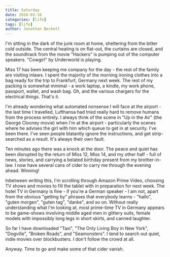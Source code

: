 ```yaml
---
title: Saturday
date: 2018-03-16
categories: [life]
tags: [life]
author: Jonathan Beckett
---
```


I'm sitting in the dark of the junk room at home, sheltering from the bitter cold outside. The central heating is on flat-out, the curtains are closed, and the soundtrack from the movie "Hackers" is pumping out of the computer speakers. "Cowgirl" by Underworld is playing.

Miss 17 has been keeping me company for the day - the rest of the family are visiting inlaws. I spent the majority of the morning ironing clothes into a bag ready for the trip to Frankfurt, Germany next week. The rest of my packing is somewhat minimal - a work laptop, a kindle, my work phone, passport, wallet, and wash bag. Oh, and the various chargers for the electrical things. That's it.

I'm already wondering what automated nonsense I will face at the airport - the last time I travelled, Lufthansa had tried really hard to remove humans from the process entirely. I always think of the scene in "Up in the Air" (the George Clooney movie) when I'm at the airport - particularly the scenes where he advises the girl with him which queue to get in at security. I've been there. I've seen people blatantly ignore the instructions, and get strip-searched as a result. It's always their own fault.

Ten minutes ago there was a knock at the door. The peace and quiet has been disrupted by the return of Miss 12, Miss 14, and my other half - full of news, stories, and carrying a belated birthday present from my brother-in-law. I now have several cans of cider to carry me through the evening ahead. Winning!

Inbetween writing this, I'm scrolling through Amazon Prime Video, choosing TV shows and movies to fill the tablet with in preparation for next week. The hotel TV in Germany is fine - if you're a German speaker - I am not, apart from the obvious "getting by" phrases that everybody learns - "hallo", "guten morgen", "guten tag", "danke", and so on. Without really understanding what I'm looking at, most prime-time TV in Germany appears to be game-shows involving middle aged men in glittery suits, female models with impossibly long legs in short skirts, and canned laughter.

So far I have downloaded "Taxi", "The Only Living Boy in New York", "Dogville", "Broken Roads", and "Seamonsters". I tend to search out quiet, indie movies over blockbusters. I don't follow the crowd at all.

Anyway. Time to go and make some of that cider vanish.